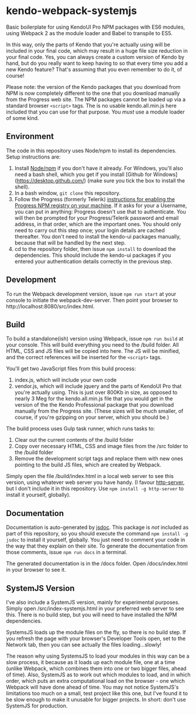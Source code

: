 # kendo-webpack-systemjs
Basic boilerplate for using KendoUI Pro NPM packages with ES6 modules, using Webpack 2 as the module loader and Babel to transpile to ES5.

In this way, only the parts of Kendo that you're actually using will be included in your final code, which may result in a huge file size reduction in your final code.  Yes, you can always create a custom version of Kendo by hand, but do you really want to keep having to so that every time you add a new Kendo feature?  That's assuming that you even remember to do it, of course!

Please note: the version of the Kendo packages that you download from NPM is now completely different to the one that you download manually from the Progress web site.  The NPM packages cannot be loaded up via a standard browser `<script>` tags.  The is no usable kendo.all.min.js here included that you can use for that purpose.  You _must_ use a module loader of some kind.


## Environment
The code in this repository uses Node/npm to install its dependencies.  Setup instructions are:

1. Install [Node/npm](https://nodejs.org/en/download/) if you don't have it already.  For Windows, you'll also need a bash shell, which you get if you install [Github for Windows] (https://desktop.github.com/) (make sure you tick the box to install the shell).
1. In a bash window, `git clone` this repository.
1. Follow the Progress (formerly Telerik) [instructions for enabling the Progress NPM registry on your machine](http://docs.telerik.com/kendo-ui/intro/installation/npm#kendo-ui-professional).  If it asks for your a Username, you can put in anything: Progress doesn't use that to authenticate.  You will then be prompted for your Progress/Telerik password and email address, in that order, which are the important ones.  You should only need to carry out this step once; your login details are cached thereafter.  You don't need to install the kendo-ui packages manually, because that will be handled by the next step.
1. cd to the repository folder, then issue `npm install` to download the dependencies.  This should include the kendo-ui packages if you entered your authentication details correctly in the previous step.


## Development
To run the Webpack development version, issue `npm run start` at your console to initiate the webpack-dev-server.  Then point your browser to http://localhost:8080/src/index.html.


## Build
To build a standalone(ish) version using Webpack, issue `npm run build` at your console.  This will build everything you need to the /build folder.  All HTML, CSS and JS files will be copied into here.  The JS will be minified, and the correct references will be inserted for the `<script>` tags.

You'll get two JavaScript files from this build process:

1. index.js, which will include your own code
1. vendor.js, which will include jquery and the parts of KendoUI Pro that you're actually using.  This is just over 800Kb in size, as opposed to nearly 3 Meg for the kendo.all.min.js file that you would get in the version of the the Kendo Professional package that you download manually from the Progress site.  (These sizes will be much smaller, of course, if you're gzipping on your server, which you should be.)

The build process uses Gulp task runner, which runs tasks to:

1. Clear out the current contents of the /build folder
1. Copy over necessary HTML, CSS and image files from the /src folder to the /build folder
1. Remove the development script tags and replace them with new ones pointing to the build JS files, which are created by Webpack.

Simply open the file /build/index.html in a local web server to see this version, using whatever web server you have handy.  (I favour [http-server](https://www.npmjs.com/package/http-server), but I don't include it in this repository.  Use `npm install -g http-server` to install it yourself, globally).



## Documentation

Documentation is auto-generated by [jsdoc](http://jsdoc.org/).  This package is _not_ included as part of this repository, so you should execute the command `npm install -g jsdoc` to install it yourself, globally.  You just need to comment your code in the way that they explain on their site.  To generate the documentation from those comments, issue `npm run docs` in a terminal.

The generated documentation is in the /docs folder.  Open /docs/index.html in your browser to see it.


## SystemJS Version
I've also include a SystemJS version, mainly for experimental purposes.  Simply open /src/index-systemjs.html in your preferred web server to see this.  There is no build step, but you will need to have installed the NPM dependencies.

SystemsJS loads up the module files on the fly, so there is no build step.  If you refresh the page with your browser's Developer Tools open, set to the Network tab, then you can see actually the files loading...slowly!

The reason why using SystemsJS to load your modules in this way can be a slow process, it because as it loads up each module file, one at a time (unlike Webpack, which combines them into one or two bigger files, ahead of time).  Also, SystemJS as to work out which modules to load, and in which order, which puts an extra computational load on the browser - one which Webpack will have done ahead of time.  You may not notice SystemJS's limitations too much on a small, test project like this one, but I've found it to be slow enough to make it unusable for bigger projects.  In short: don't use SystemJS for production.

